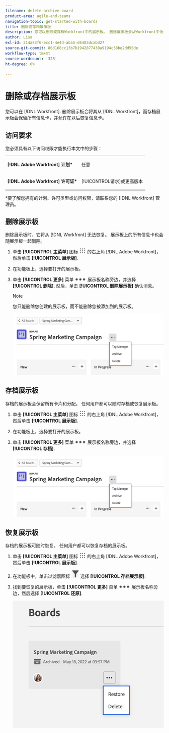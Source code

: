 ```yaml
---
filename: delete-archive-board
product-area: agile-and-teams
navigation-topic: get-started-with-boards
title: 删除或存档展示板
description: 您可以删除或存档Workfront中的展示板。 删除展示板会从Workfront中永久删除它，而存档展示板会保留所有信息卡，并允许在以后恢复它。
author: Lisa
exl-id: 214a83f6-ecc1-4e4d-aba5-d6483dcabd27
source-git-commit: 86d168cc13b7b1942877430a9194c38be2dd56de
workflow-type: tm+mt
source-wordcount: '328'
ht-degree: 0%

---
```


# 删除或存档展示板

您可以在 [!DNL Workfront]. 删除展示板会将其从 [!DNL Workfront]，而存档展示板会保留所有信息卡，并允许在以后恢复信息卡。

## 访问要求

您必须具有以下访问权限才能执行本文中的步骤：

<table style="table-layout:auto"> 
 <col> 
 </col> 
 <col> 
 </col> 
 <tbody> 
  <tr> 
   <td role="rowheader"><strong>[!DNL Adobe Workfront] 计划*</strong></td> 
   <td> <p>任意</p> </td> 
  </tr> 
  <tr> 
   <td role="rowheader"><strong>[!DNL Adobe Workfront] 许可证*</strong></td> 
   <td> <p>[!UICONTROL请求]或更高版本</p> </td> 
  </tr>
   </tbody> 
</table>

&#42;要了解您拥有的计划、许可类型或访问权限，请联系您的 [!DNL Workfront] 管理员。

## 删除展示板

删除展示板时，它将从 [!DNL Workfront] 无法恢复。 展示板上的所有信息卡也会随展示板一起删除。

1. 单击 **[!UICONTROL 主菜单]** 图标 ![](assets/main-menu-icon.png) 的右上角 [!DNL Adobe Workfront]，然后单击 **[!UICONTROL 展示板]**.
1. 在功能板上，选择要打开的展示板。
1. 单击 **[!UICONTROL 更多]** 菜单 ![[!UICONTROL “更多”菜单]](assets/more-icon-spectrum.png) 展示板名称旁边，并选择 **[!UICONTROL 删除]**. 然后，单击 **[!UICONTROL 删除展示板]** 确认消息。

   >[!NOTE]
   >
   >您只能删除您创建的展示板，而不能删除您被添加到的展示板。

   ![展示板更多菜单](assets/boards-board-more-menu.png)

## 存档展示板

存档的展示板会保留所有卡片和分配。 任何用户都可以随时存档或恢复展示板。

1. 单击 **[!UICONTROL 主菜单]** 图标 ![](assets/main-menu-icon.png) 的右上角 [!DNL Adobe Workfront]，然后单击 **[!UICONTROL 展示板]**.
1. 在功能板上，选择要打开的展示板。
1. 单击 **[!UICONTROL 更多]** 菜单 ![[!UICONTROL “更多”菜单]](assets/more-icon-spectrum.png) 展示板名称旁边，并选择 **[!UICONTROL 存档]**.

   ![展示板更多菜单](assets/boards-board-more-menu.png)

## 恢复展示板

存档的展示板可随时恢复。 任何用户都可以恢复存档的展示板。

1. 单击 **[!UICONTROL 主菜单]** 图标 ![](assets/main-menu-icon.png) 的右上角 [!DNL Adobe Workfront]，然后单击 **[!UICONTROL 展示板]**.
1. 在功能板中，单击过滤器图标 ![过滤器](assets/filter-icon-spectrum-25x25.png) 选择 **[!UICONTROL 存档展示板]**.
1. 找到要恢复的展示板，单击 **[!UICONTROL 更多]** 菜单 ![“更多”菜单](assets/more-icon-spectrum.png) 展示板名称旁边，然后选择 **[!UICONTROL 还原]**.

   ![恢复展示板](assets/boards-dashboard-restore.png)
